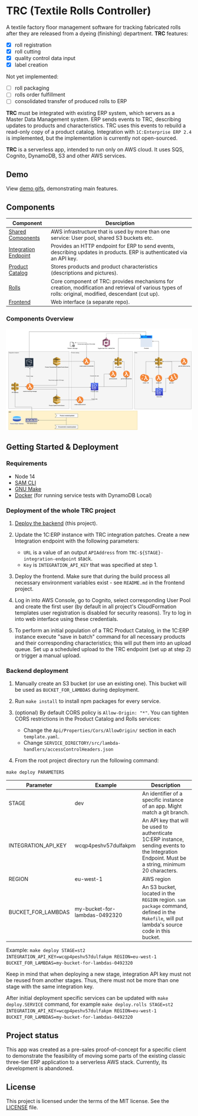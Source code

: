 # TRC (Textile Rolls Controller)

A textile factory floor management software for tracking fabricated rolls after they are released from a dyeing (finishing) department. **TRC** features:

 - [x] roll registration
 - [x] roll cutting 
 - [x] quality control data input
 - [x] label creation
   
Not yet implemented:

 - [ ] roll packaging 
 - [ ] rolls order fulfillment
 - [ ] consolidated transfer of produced rolls to ERP

**TRC** must be integrated with existing ERP system, which servers as a Master Data Management system. ERP sends events to TRC, describing updates to products and characteristics. TRC uses this events to rebuild a read-only copy of a product catalog. Integration with `1C:Enterprise ERP 2.4` is implemented, but the implementation is currently not open-sourced. 

**TRC** is a serverless app, intended to run only on AWS cloud. It uses SQS, Cognito, DynamoDB, S3 and other AWS services.

## Demo

View [demo gifs](./docs/demo.md), demonstrating main features.

## Components

| Component |                       Desrciption |
|-----------------|---|
| [Shared Components](./backend-shared) | AWS infrastructure that is used by more than one service: User pool, shared S3 buckets etc. | 
| [Integration Endpoint](./integration-endpoint) | Provides an HTTP endpoint for ERP to send events, describing updates in products. ERP is authenticated via an API key. |
| [Product Catalog](./product-catalog) |  Stores products and product characteristics (descriptions and pictures). |
| [Rolls](./rolls) | Core component of TRC: provides mechanisms for creation, modification and retrieval of various types of rolls: original, modified, descendant (cut up). |
| [Frontend](https://github.com/sgalushin/textile-rolls-controller-frontend) | Web interface (a separate repo). |

### Components Overview

![Components schema](docs/components-schema.png)

## Getting Started & Deployment

### Requirements

 * Node 14
 * [SAM CLI](https://docs.aws.amazon.com/serverless-application-model/latest/developerguide/serverless-sam-cli-install.html)
 * [GNU Make](https://www.gnu.org/software/make/)  
 * [Docker](https://docs.docker.com/install/) (for running service tests with DynamoDB Local)

### Deployment of the whole TRC project

1. [Deploy the backend](#backend-deployment) (this project).

2. Update the 1C:ERP instance with TRC integration patches. Create a new Integration endpoint with the following parameters:
   - `URL` is a value of an output `APIAddress` from `TRC-${STAGE}-integration-endpoint` stack.
   -  `Key` is `INTEGRATION_API_KEY` that was specified at step 1.

3. Deploy the frontend. Make sure that during the build process all necessary environment variables exist - see `README.md` in the frontend project.

4. Log in into AWS Console, go to Cognito, select corresponding User Pool and create the first user (by default in all project's CloudFormation templates user registration is disabled for security reasons). Try to log in into web interface using these credentials.

5. To perform an initial population of a TRC Product Catalog, in the 1C:ERP instance execute "save in batch" command for all necessary products and their corresponding characteristics; this will put them into an upload queue. Set up a scheduled upload to the TRC endpoint (set up at step 2) or trigger a manual upload.

### Backend deployment

1. Manually create an S3 bucket (or use an existing one). This bucket will be used as `BUCKET_FOR_LAMBDAS` during deployment. 

2. Run `make install` to install npm packages for every service.

3. (optional) By default CORS policy is `Allow-Origin: "*"`. You can tighten CORS restrictions in the Product Catalog and Rolls services: 
   - Change the `Api/Properties/Cors/AllowOrigin/` section in each `template.yaml`.
   - Change `SERVICE_DIRECTORY/src/lambda-handlers/accessControlHeaders.json`


4. From the root project directory run the following command:

`make deploy PARAMETERS`

| Parameter | Example | Description |
|---|---|---|
| STAGE | dev | An identifier of a specific instance of an app. Might match a git branch. |
| INTEGRATION_API_KEY | wcqp4peshv57dulfakpm | An API key that will be used to authenticate 1C:ERP instance, sending events to the Integration Endpoint. Must be a string, minimum 20 characters. | 
| REGION | eu-west-1 | AWS region
| BUCKET_FOR_LAMBDAS | my-bucket-for-lambdas-0492320 | An S3 bucket, located in the `REGION` region. `sam package` command, defined in the `Makefile`, will put lambda's source code in this bucket.

Example: `make deploy STAGE=st2 INTEGRATION_API_KEY=wcqp4peshv57dulfakpm REGION=eu-west-1 BUCKET_FOR_LAMBDAS=my-bucket-for-lambdas-0492320`

Keep in mind that when deploying a new stage, integration API key must not be reused from another stages. Thus, there must not be more than one stage with the same integration key.

After initial deployment specific services can be updated with `make deploy.SERVICE` command, for example
`make deploy.rolls STAGE=st2 INTEGRATION_API_KEY=wcqp4peshv57dulfakpm REGION=eu-west-1 BUCKET_FOR_LAMBDAS=my-bucket-for-lambdas-0492320`

## Project status

This app was created as a pre-sales proof-of-concept for a specific client to demonstrate the feasibility of moving some parts of the existing classic three-tier ERP application to a serverless AWS stack. Currently, its development is abandoned.

## License

This project is licensed under the terms of the MIT license. See the [LICENSE](./LICENSE.txt) file.
